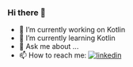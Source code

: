 ### Hi there 👋

- 🔭 I’m currently working on Kotlin
- 🌱 I’m currently learning Kotlin
- 💬 Ask me about ...
- 📫 How to reach me: 
   [![linkedin](https://img.shields.io/badge/Linkedin-000000?style=for-the-badge&logo=Linkedin&logoColor=white)](www.linkedin.com/in/esma-ozmiş)

  
